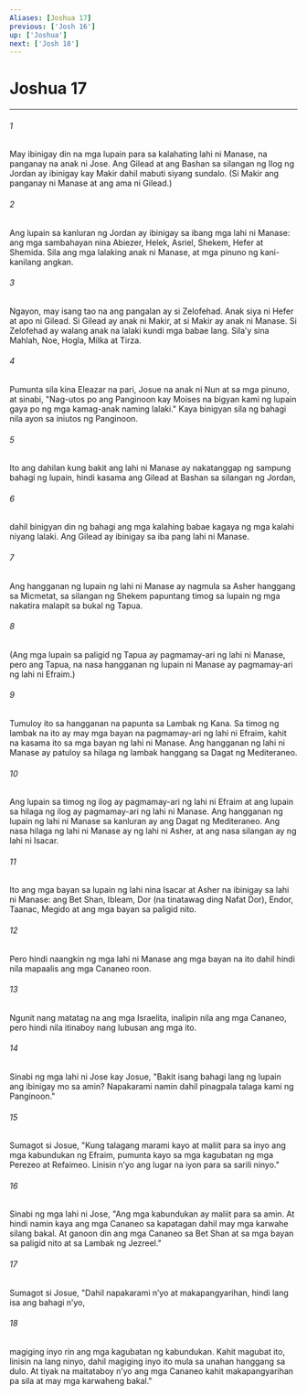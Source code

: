 ```yaml
---
Aliases: [Joshua 17]
previous: ['Josh 16']
up: ['Joshua']
next: ['Josh 18']
---
```

# Joshua 17

***

###### 1
May ibinigay din na mga lupain para sa kalahating lahi ni Manase, na panganay na anak ni Jose. Ang Gilead at ang Bashan sa silangan ng Ilog ng Jordan ay ibinigay kay Makir dahil mabuti siyang sundalo. (Si Makir ang panganay ni Manase at ang ama ni Gilead.) 

###### 2
Ang lupain sa kanluran ng Jordan ay ibinigay sa ibang mga lahi ni Manase: ang mga sambahayan nina Abiezer, Helek, Asriel, Shekem, Hefer at Shemida. Sila ang mga lalaking anak ni Manase, at mga pinuno ng kani-kanilang angkan. 

###### 3
Ngayon, may isang tao na ang pangalan ay si Zelofehad. Anak siya ni Hefer at apo ni Gilead. Si Gilead ay anak ni Makir, at si Makir ay anak ni Manase. Si Zelofehad ay walang anak na lalaki kundi mga babae lang. Silaʼy sina Mahlah, Noe, Hogla, Milka at Tirza. 

###### 4
Pumunta sila kina Eleazar na pari, Josue na anak ni Nun at sa mga pinuno, at sinabi, "Nag-utos po ang Panginoon kay Moises na bigyan kami ng lupain gaya po ng mga kamag-anak naming lalaki." Kaya binigyan sila ng bahagi nila ayon sa iniutos ng Panginoon. 

###### 5
Ito ang dahilan kung bakit ang lahi ni Manase ay nakatanggap ng sampung bahagi ng lupain, hindi kasama ang Gilead at Bashan sa silangan ng Jordan, 

###### 6
dahil binigyan din ng bahagi ang mga kalahing babae kagaya ng mga kalahi niyang lalaki. Ang Gilead ay ibinigay sa iba pang lahi ni Manase. 

###### 7
Ang hangganan ng lupain ng lahi ni Manase ay nagmula sa Asher hanggang sa Micmetat, sa silangan ng Shekem papuntang timog sa lupain ng mga nakatira malapit sa bukal ng Tapua. 

###### 8
(Ang mga lupain sa paligid ng Tapua ay pagmamay-ari ng lahi ni Manase, pero ang Tapua, na nasa hangganan ng lupain ni Manase ay pagmamay-ari ng lahi ni Efraim.) 

###### 9
Tumuloy ito sa hangganan na papunta sa Lambak ng Kana. Sa timog ng lambak na ito ay may mga bayan na pagmamay-ari ng lahi ni Efraim, kahit na kasama ito sa mga bayan ng lahi ni Manase. Ang hangganan ng lahi ni Manase ay patuloy sa hilaga ng lambak hanggang sa Dagat ng Mediteraneo. 

###### 10
Ang lupain sa timog ng ilog ay pagmamay-ari ng lahi ni Efraim at ang lupain sa hilaga ng ilog ay pagmamay-ari ng lahi ni Manase. Ang hangganan ng lupain ng lahi ni Manase sa kanluran ay ang Dagat ng Mediteraneo. Ang nasa hilaga ng lahi ni Manase ay ng lahi ni Asher, at ang nasa silangan ay ng lahi ni Isacar. 

###### 11
Ito ang mga bayan sa lupain ng lahi nina Isacar at Asher na ibinigay sa lahi ni Manase: ang Bet Shan, Ibleam, Dor (na tinatawag ding Nafat Dor), Endor, Taanac, Megido at ang mga bayan sa paligid nito. 

###### 12
Pero hindi naangkin ng mga lahi ni Manase ang mga bayan na ito dahil hindi nila mapaalis ang mga Cananeo roon. 

###### 13
Ngunit nang matatag na ang mga Israelita, inalipin nila ang mga Cananeo, pero hindi nila itinaboy nang lubusan ang mga ito. 

###### 14
Sinabi ng mga lahi ni Jose kay Josue, "Bakit isang bahagi lang ng lupain ang ibinigay mo sa amin? Napakarami namin dahil pinagpala talaga kami ng Panginoon." 

###### 15
Sumagot si Josue, "Kung talagang marami kayo at maliit para sa inyo ang mga kabundukan ng Efraim, pumunta kayo sa mga kagubatan ng mga Perezeo at Refaimeo. Linisin nʼyo ang lugar na iyon para sa sarili ninyo." 

###### 16
Sinabi ng mga lahi ni Jose, "Ang mga kabundukan ay maliit para sa amin. At hindi namin kaya ang mga Cananeo sa kapatagan dahil may mga karwahe silang bakal. At ganoon din ang mga Cananeo sa Bet Shan at sa mga bayan sa paligid nito at sa Lambak ng Jezreel." 

###### 17
Sumagot si Josue, "Dahil napakarami nʼyo at makapangyarihan, hindi lang isa ang bahagi nʼyo, 

###### 18
magiging inyo rin ang mga kagubatan ng kabundukan. Kahit magubat ito, linisin na lang ninyo, dahil magiging inyo ito mula sa unahan hanggang sa dulo. At tiyak na maitataboy nʼyo ang mga Cananeo kahit makapangyarihan pa sila at may mga karwaheng bakal."
